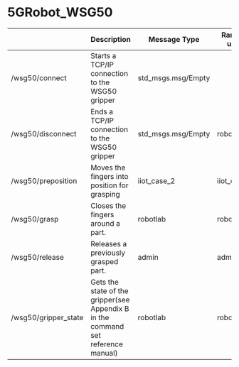# 5GRobot_WSG50

|                 | Description  | Message Type  | Range & units|
|-----------------|-------------|-------------|-------------|
| /wsg50/connect       | Starts a TCP/IP connection to the WSG50 gripper | std_msgs.msg/Empty|           |
| /wsg50/disconnect    | Ends a TCP/IP connection to the WSG50 gripper   | std_msgs.msg/Empty    | robotlab    |
| /wsg50/preposition   | Moves the fingers into position for grasping | iiot_case_2 | iiot_case_3 |
| /wsg50/grasp         | Closes the fingers around a part.    | robotlab    | robotlab    |
| /wsg50/release       | Releases a previously grasped part.       | admin       | admin       |
| /wsg50/gripper_state | Gets the state of the gripper(see Appendix B in the command set reference manual)    | robotlab    | robotlab    |